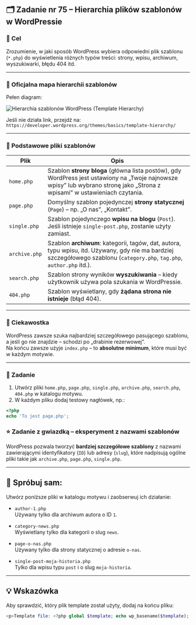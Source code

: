 ## 🗂️ Zadanie nr 75 – Hierarchia plików szablonów w WordPressie

### 🎯 Cel

Zrozumienie, w jaki sposób WordPress wybiera odpowiedni plik szablonu (`*.php`) do wyświetlenia różnych typów treści: strony, wpisu, archiwum, wyszukiwarki, błędu 404 itd.

---

### 🧭 Oficjalna mapa hierarchii szablonów

Pełen diagram:

![Hierarchia szablonów WordPress (Template Hierarchy)](https://i0.wp.com/developer.wordpress.org/files/2014/10/Screenshot-2019-01-23-00.20.04.png)

Jeśli nie działa link, przejdź na:
`https://developer.wordpress.org/themes/basics/template-hierarchy/`

---

### 🔑 Podstawowe pliki szablonów

| Plik            | Opis |
|------------------|------|
| `home.php`       | Szablon **strony bloga** (główna lista postów), gdy WordPress jest ustawiony na „Twoje najnowsze wpisy” lub wybrano stronę jako „Strona z wpisami” w ustawieniach czytania. |
| `page.php`       | Domyślny szablon pojedynczej **strony statycznej** (`Page`) – np. „O nas”, „Kontakt”. |
| `single.php`     | Szablon pojedynczego **wpisu na blogu** (`Post`). Jeśli istnieje `single-post.php`, zostanie użyty zamiast. |
| `archive.php`    | Szablon **archiwum**: kategorii, tagów, dat, autora, typu wpisu, itd. Używany, gdy nie ma bardziej szczegółowego szablonu (`category.php`, `tag.php`, `author.php` itd.). |
| `search.php`     | Szablon strony wyników **wyszukiwania** – kiedy użytkownik używa pola szukania w WordPressie. |
| `404.php`        | Szablon wyświetlany, gdy **żądana strona nie istnieje** (błąd 404). |

---

### 🧩 Ciekawostka

WordPress zawsze szuka najbardziej szczegółowego pasującego szablonu, a jeśli go nie znajdzie – schodzi po „drabinie rezerwowej”.  
Na końcu zawsze użyje `index.php` – to **absolutne minimum**, które musi być w każdym motywie.

---

### 📌 Zadanie

1. Utwórz pliki `home.php`, `page.php`, `single.php`, `archive.php`, `search.php`, `404.php` w katalogu motywu.
2. W każdym pliku dodaj testowy nagłówek, np.:

```php
<?php
echo 'To jest page.php';
```
   
### ⭐ Zadanie z gwiazdką – eksperyment z nazwami szablonów

WordPress pozwala tworzyć **bardziej szczegółowe szablony** z nazwami zawierającymi identyfikatory (`ID`) lub adresy (`slug`), które nadpisują ogólne pliki takie jak `archive.php`, `page.php`, `single.php`.

---

## 🧪 Spróbuj sam:

Utwórz poniższe pliki w katalogu motywu i zaobserwuj ich działanie:

- `author-1.php`  
  Używany tylko dla archiwum autora o ID `1`.

- `category-news.php`  
  Wyświetlany tylko dla kategorii o slug `news`.

- `page-o-nas.php`  
  Używany tylko dla strony statycznej o adresie `o-nas`.

- `single-post-moja-historia.php`  
  Tylko dla wpisu typu `post` i o slug `moja-historia`.

---

## 💡 Wskazówka

Aby sprawdzić, który plik template został użyty, dodaj na końcu pliku:

```php
<p>Template file: <?php global $template; echo wp_basename($template); ?></p>
```
